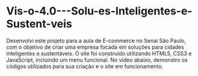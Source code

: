 # Vis-o-4.0---Solu-es-Inteligentes-e-Sustent-veis
Desenvolvi este projeto para a aula de E-commerce no Senai São Paulo, com o objetivo de criar uma empresa focada em soluções para cidades inteligentes e sustentáveis. O site foi construído utilizando HTML5, CSS3 e JavaScript, incluindo um menu funcional. No vídeo abaixo, demonstro os códigos utilizados para sua criação e o site em funcionamento. 
